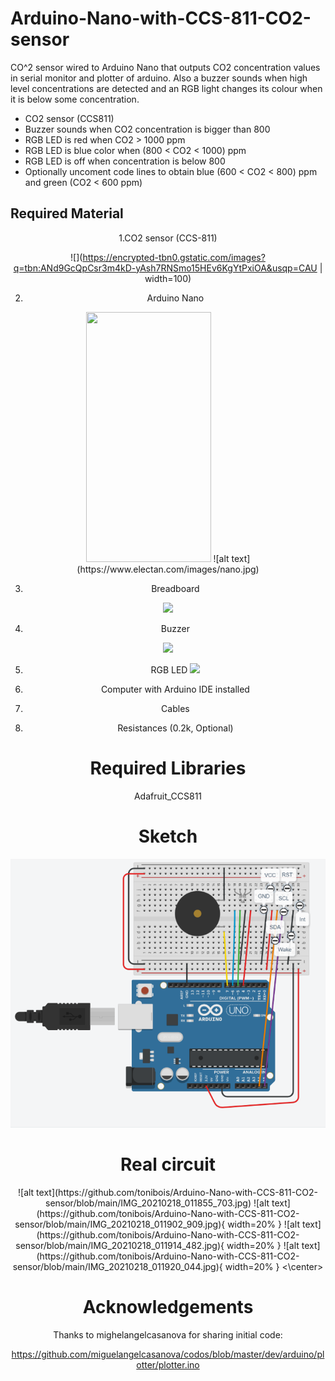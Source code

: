 # Arduino-Nano-with-CCS-811-CO2-sensor

CO^2 sensor wired to Arduino Nano that outputs CO2 concentration values in serial monitor and plotter of arduino. Also a buzzer sounds when high level concentrations are detected and an RGB light changes its colour when it is below some concentration.

+ CO2 sensor (CCS811)
+ Buzzer sounds when CO2 concentration is bigger than 800 
+ RGB LED is red when CO2 > 1000 ppm
+ RGB LED is blue color when (800 < CO2 < 1000) ppm 
+ RGB LED is off when concentration is below 800
+ Optionally uncoment code lines to obtain blue (600 < CO2 < 800) ppm and green (CO2 < 600 ppm) 



## Required Material 

<center>
1.CO2 sensor (CCS-811)

![](https://encrypted-tbn0.gstatic.com/images?q=tbn:ANd9GcQpCsr3m4kD-yAsh7RNSmo15HEv6KgYtPxiOA&usqp=CAU | width=100)

2. Arduino Nano
<img src="https://www.electan.com/images/nano.jpg" width="200" height="400" />
![alt text](https://www.electan.com/images/nano.jpg)

3. Breadboard

![](https://cdn.sparkfun.com//assets/parts/8/5/0/3/12002-Breadboard_-_Self-Adhesive__White_-01.jpg)

4. Buzzer

![](https://www.pcboard.ca/image/cache/catalog/products/buzzers/piezo-buzzer/piezo-buzzer-01-500x500.jpg)

5. RGB LED
![](https://cdn.sparkfun.com//assets/parts/6/5/5/7/11120-Diffused_LED_-_RGB_10mm-01.jpg)


6. Computer with Arduino IDE installed 
7. Cables
8. Resistances (0.2k, Optional)

# Required Libraries 
Adafruit_CCS811

# Sketch

![alt text](https://github.com/tonibois/Arduino-Nano-with-CCS-811-CO2-sensor/blob/main/Sketch.png)

# Real circuit
<center>
![alt text](https://github.com/tonibois/Arduino-Nano-with-CCS-811-CO2-sensor/blob/main/IMG_20210218_011855_703.jpg)
![alt text](https://github.com/tonibois/Arduino-Nano-with-CCS-811-CO2-sensor/blob/main/IMG_20210218_011902_909.jpg){ width=20% }
![alt text](https://github.com/tonibois/Arduino-Nano-with-CCS-811-CO2-sensor/blob/main/IMG_20210218_011914_482.jpg){ width=20% }
![alt text](https://github.com/tonibois/Arduino-Nano-with-CCS-811-CO2-sensor/blob/main/IMG_20210218_011920_044.jpg){ width=20% }
<\center>

# Acknowledgements
Thanks to mighelangelcasanova for sharing initial code:

https://github.com/miguelangelcasanova/codos/blob/master/dev/arduino/plotter/plotter.ino 

